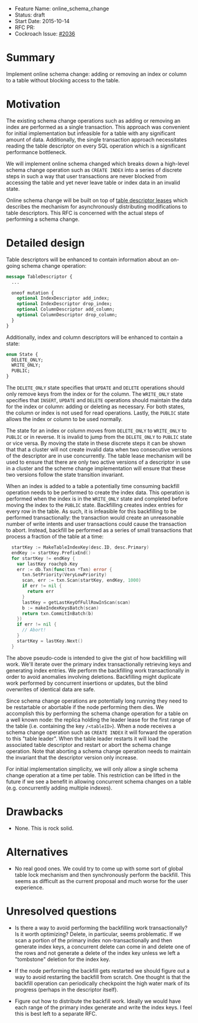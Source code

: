 - Feature Name: online_schema_change
- Status: draft
- Start Date: 2015-10-14
- RFC PR:
- Cockroach Issue: [#2036](https://github.com/cockroachdb/cockroach/issues/2036)

# Summary

Implement online schema change: adding or removing an index or column
to a table without blocking access to the table.

# Motivation

The existing schema change operations such as adding or removing an
index are performed as a single transaction. This approach was
convenient for initial implementation but infeasible for a table with
any significant amount of data. Additionally, the single transaction
approach necessitates reading the table descriptor on every SQL
operation which is a significant performance bottleneck.

We will implement online schema changed which breaks down a high-level
schema change operation such as `CREATE INDEX` into a series of
discrete steps in such a way that user transactions are never blocked
from accessing the table and yet never leave table or index data in an
invalid state.

Online schema change will be built on top of [table descriptor
leases](https://github.com/cockroachdb/cockroach/docs/RFCS/table_descriptor_lease.md)
which describes the mechanism for asynchronously distributing
modifications to table descriptors. This RFC is concerned with the
actual steps of performing a schema change.

# Detailed design

Table descriptors will be enhanced to contain information about an
on-going schema change operation:

```proto
message TableDescriptor {
  ...

  oneof mutation {
    optional IndexDescriptor add_index;
    optional IndexDescriptor drop_index;
    optional ColumnDescriptor add_column;
    optional ColumnDescriptor drop_column;
  }
}
```

Additionally, index and column descriptors will be enhanced to contain
a state:

```proto
enum State {
  DELETE_ONLY;
  WRITE_ONLY;
  PUBLIC;
}
```

The `DELETE_ONLY` state specifies that `UPDATE` and `DELETE`
operations should only remove keys from the index or for the
column. The `WRITE_ONLY` state specifies that `INSERT`, `UPDATE` and
`DELETE` operations should maintain the data for the index or column:
adding or deleting as necessary. For both states, the column or index
is not used for read operations. Lastly, the `PUBLIC` state allows the
index or column to be used normally.

The state for an index or column moves from `DELETE_ONLY` to
`WRITE_ONLY` to `PUBLIC` or in reverse. It is invalid to jump from the
`DELETE_ONLY` to `PUBLIC` state or vice versa. By moving the state in
these discrete steps it can be shown that that a cluster will not
create invalid data when two consecutive versions of the descriptor
are in use concurrently. The table lease mechanism will be used to
ensure that there are only two active versions of a descriptor in use
in a cluster and the scheme change implementation will ensure that
these two versions follow the state transition invariant.

When an index is added to a table a potentially time consuming
backfill operation needs to be performed to create the index
data. This operation is performed when the index is in the
`WRITE_ONLY` state and completed before moving the index to the
`PUBLIC` state. Backfilling creates index entries for every row in the
table. As such, it is infeasible for this backfilling to be performed
transactionally: the transaction would create an unreasonable number
of write intents and user transactions could cause the transaction to
abort. Instead, backfill be performed as a series of small
transactions that process a fraction of the table at a time:

```go
  startKey := MakeTableIndexKey(desc.ID, desc.Primary)
  endKey := startKey.PrefixEnd()
  for startKey != endKey {
    var lastKey roachpb.Key
    err := db.Txn(func(txn *Txn) error {
      txn.SetPriority(VeryLowPriority)
      scan, err := txn.Scan(startKey, endKey, 1000)
      if err != nil {
        return err
      }
      lastKey = getLastKeyOfFullRowInScan(scan)
      b := makeIndexKeysBatch(scan)
      return txn.CommitInBatch(b)
    })
    if err != nil {
      // Abort!
    }
    startKey = lastKey.Next()
  }
```

The above pseudo-code is intended to give the gist of how backfilling
will work. We'll iterate over the primary index transactionally
retrieving keys and generating index entries. We perform the
backfilling work transactionally in order to avoid anomalies involving
deletions. Backfilling might duplicate work performed by concurrent
insertions or updates, but the blind overwrites of identical data are
safe.

Since schema change operations are potentially long running they need
to be restartable or abortable if the node performing them dies. We
accomplish this by performing the schema change operation for a table
on a well known node: the replica holding the leader lease for the
first range of the table (i.e. containing the key `/<tableID>`). When
a node receives a schema change operation such as `CREATE INDEX` it
will forward the operation to this "table leader". When the table
leader restarts it will load the associated table descriptor and
restart or abort the schema change operation. Note that aborting a
schema change operation needs to maintain the invariant that the
descriptor version only increase.

For initial implementation simplicity, we will only allow a single
schema change operation at a time per table. This restriction can be
lifted in the future if we see a benefit in allowing concurrent schema
changes on a table (e.g. concurrently adding multiple indexes).

# Drawbacks

* None. This is rock solid.

# Alternatives

* No real good ones. We could try to come up with some sort of global
  table lock mechanism and then synchronously perform the
  backfill. This seems as difficult as the current proposal and much
  worse for the user experience.

# Unresolved questions

* Is there a way to avoid performing the backfilling work
  transactionally? Is it worth optimizing? Delete, in particular,
  seems problematic. If we scan a portion of the primary index
  non-transactionally and then generate index keys, a concurrent
  delete can come in and delete one of the rows and not generate a
  delete of the index key unless we left a "tombstone" deletion for
  the index key.

* If the node performing the backfill gets restarted we should figure
  out a way to avoid restarting the backfill from scratch. One thought
  is that the backfill operation can periodically checkpoint the high
  water mark of its progress (perhaps in the descriptor itself).

* Figure out how to distribute the backfill work. Ideally we would
  have each range of the primary index generate and write the index
  keys. I feel this is best left to a separate RFC.

